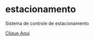 # estacionamento
Sistema de controle de estacionamento

[Clique Aqui](https://brunohenriquecontente.github.io/estacionamento/)
